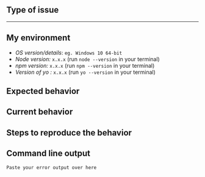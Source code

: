 <!--
Allo' allo'! 
Thanks for taking the time to submit an issue.
Please keep in mind, that GitHub issues are meant to be used for reporting bugs and to
request new features.

Use Stack Overflow for support: http://stackoverflow.com/questions/tagged/yeoman
Head over to one of our Gitter rooms (https://gitter.im/yeoman/home) and ask for help if you’re unsure if you ran into a bug or if you have any other question.

You would like to report a bug?
Use the search feature to ensure that the bug hasn't been reported before.
Please ensure to provide the following information to make sure we have all we need to address your issue.
-->

## Type of issue

<!-- Feature request or bug -->

<!-- Please delete the rest of the template in case of a feature request -->

----

## My environment

* *OS version/details*: `eg. Windows 10 64-bit`
* *Node version:* `x.x.x` (run `node --version` in your terminal)
* *npm version:* `x.x.x` (run `npm --version` in your terminal)
* *Version of yo :* `x.x.x` (run `yo --version` in your terminal)

## Expected behavior

<!-- Description over here -->

## Current behavior

<!-- Description over here -->

## Steps to reproduce the behavior

## Command line output

```
Paste your error output over here
```